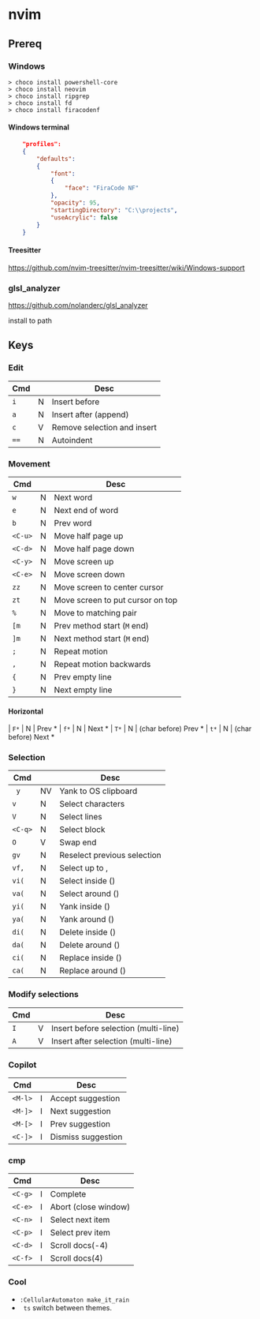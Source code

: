 # nvim

## Prereq

### Windows

```
> choco install powershell-core
> choco install neovim
> choco install ripgrep
> choco install fd
> choco install firacodenf
```

#### Windows terminal

```json
    "profiles": 
    {
        "defaults": 
        {
            "font": 
            {
                "face": "FiraCode NF"
            },
            "opacity": 95,
            "startingDirectory": "C:\\projects",
            "useAcrylic": false
        }
    }
```

#### Treesitter

https://github.com/nvim-treesitter/nvim-treesitter/wiki/Windows-support

### glsl_analyzer

https://github.com/nolanderc/glsl_analyzer

install to path

## Keys

### Edit
| Cmd     |   | Desc
|---------|---|--------------
| `i`     | N | Insert before
| `a`     | N | Insert after (append)
| `c`     | V | Remove selection and insert
| `==`    | N | Autoindent


### Movement
| Cmd     |   | Desc
|---------|---|--------------
| `w`     | N | Next word
| `e`     | N | Next end of word
| `b`     | N | Prev word
| `<C-u>` | N | Move half page up
| `<C-d>` | N | Move half page down
| `<C-y>` | N | Move screen up
| `<C-e>` | N | Move screen down
| `zz`    | N | Move screen to center cursor
| `zt`    | N | Move screen to put cursor on top
| `%`     | N | Move to matching pair
| `[m`    | N | Prev method start (`M` end)
| `]m`    | N | Next method start (`M` end)
| `;`     | N | Repeat motion
| `,`     | N | Repeat motion backwards
| `{`     | N | Prev empty line
| `}`     | N | Next empty line

#### Horizontal
| `F*`    | N | Prev *
| `f*`    | N | Next *
| `T*`    | N | (char before) Prev *
| `t*`    | N | (char before) Next *


### Selection
| Cmd     |    | Desc
|---------|----|------------------
| ` y`    | NV | Yank to OS clipboard
| `v`     | N  | Select characters
| `V`     | N  | Select lines
| `<C-q>` | N  | Select block
| `O`     | V  | Swap end
| `gv`    | N  | Reselect previous selection
| `vf,`   | N  | Select up to ,
| `vi(`   | N  | Select inside ()
| `va(`   | N  | Select around ()
| `yi(`   | N  | Yank inside ()
| `ya(`   | N  | Yank around ()
| `di(`   | N  | Delete inside ()
| `da(`   | N  | Delete around ()
| `ci(`   | N  | Replace inside ()
| `ca(`   | N  | Replace around ()


### Modify selections
| Cmd     |   | Desc
|---------|---|------------------
| `I`     | V | Insert before selection (multi-line)
| `A`     | V | Insert after selection (multi-line)

### Copilot

| Cmd     |   | Desc
|---------|---|------------------
| `<M-l>` | I | Accept suggestion
| `<M-]>` | I | Next suggestion
| `<M-[>` | I | Prev suggestion
| `<C-]>` | I | Dismiss suggestion

### cmp

| Cmd         |   | Desc
|-------------|---|------------------
| `<C-g>`     | I | Complete
| `<C-e>`     | I | Abort (close window)
| `<C-n>`     | I | Select next item
| `<C-p>`     | I | Select prev item
| `<C-d>`     | I | Scroll docs(-4)
| `<C-f>`     | I | Scroll docs(4)

### Cool

* `:CellularAutomaton make_it_rain`
* ` ts` switch between themes.


